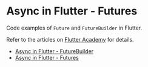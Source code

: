 # Async in Flutter - Futures

Code examples of `Future` and `FutureBuilder` in Flutter.

Refer to the articles on [Flutter Academy](https://flutter-academy.com/) for details.

* [Async in Flutter - FutureBuilder](https://flutter-academy.com/async-in-flutter-futurebuilder/)
* [Async in Flutter - Futures](https://flutter-academy.com/async-in-flutter-futures/)

